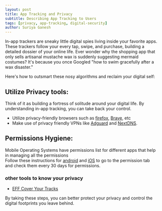 ```yaml
---
layout: post
title: App Tracking and Privacy
subtitle: Describing App Tracking to Users
tags: [privacy, app-tracking, digital-security]
author: Suriya Ganesh
---
```


In-app trackers are sneaky little digital spies living inside your favorite apps. These trackers follow your every tap, swipe, and purchase, building a detailed dossier of your online life. Ever wonder why the shopping app that only sells artisanal mustache wax is suddenly suggesting mermaid costumes? It's because you once Googled "how to swim gracefully after a wax disaster."

Here's how to outsmart these nosy algorithms and reclaim your digital self:

## __Utilize Privacy tools__: 

Think of it as building a fortress of solitude around your digital life. By understanding in-app tracking, you can take back your control.

- Utilize privacy-friendly browsers such as  [firefox](https://www.mozilla.org/en-US/firefox/new/), [Brave](https://brave.com/), etc
- Make use of privacy friendly VPNs like [Adguard](https://adguard.com/en/welcome.html) and [NextDNS](https://nextdns.io/).

## Permissions Hygiene:

Mobile Operating Systems have permissions list for different apps that help in managing all the permissions  
Follow these instructions for [android](https://support.google.com/android/answer/9431959?hl=en) and [iOS](https://support.apple.com/en-gb/guide/iphone/iph4f4cbd242/ios) to go to the permission tab and check them every 30 days for permissions.

### other tools to know your privacy

- [EFF Cover Your Tracks](https://coveryourtracks.eff.org/)

By taking these steps, you can better protect your privacy and control the digital footprints you leave behind.
